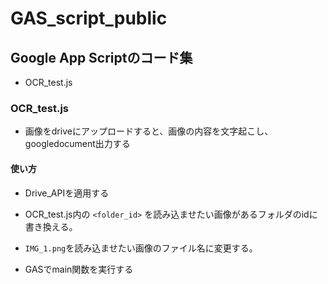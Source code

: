 # GAS_script_public

## Google App Scriptのコード集

* OCR_test.js

### OCR_test.js

* 画像をdriveにアップロードすると、画像の内容を文字起こし、googledocument出力する

#### 使い方

* Drive_APIを適用する

* OCR_test.js内の ```<folder_id>``` を読み込ませたい画像があるフォルダのidに書き換える。

* ```IMG_1.png```を読み込ませたい画像のファイル名に変更する。

* GASでmain関数を実行する
